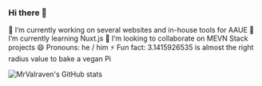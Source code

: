 ### Hi there 👋

🔭 I’m currently working on several websites and in-house tools for AAUE
🌱 I’m currently learning Nuxt.js
👯 I’m looking to collaborate on MEVN Stack projects
😄 Pronouns: he / him
⚡ Fun fact: 3.1415926535 is almost the right radius value to bake a vegan Pi

![MrValraven's GitHub stats](https://github-readme-stats.vercel.app/api?username=MrValraven&show_icons=true&theme=radical)

